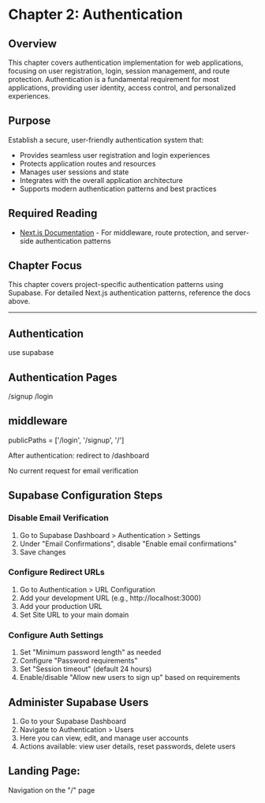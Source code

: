 # Chapter 2: Authentication

## Overview

This chapter covers authentication implementation for web applications, focusing on user registration, login, session management, and route protection. Authentication is a fundamental requirement for most applications, providing user identity, access control, and personalized experiences.

## Purpose

Establish a secure, user-friendly authentication system that:
- Provides seamless user registration and login experiences
- Protects application routes and resources
- Manages user sessions and state
- Integrates with the overall application architecture
- Supports modern authentication patterns and best practices

## Required Reading

- [Next.js Documentation](../docs/nextjs/) - For middleware, route protection, and server-side authentication patterns

## Chapter Focus

This chapter covers project-specific authentication patterns using Supabase. For detailed Next.js authentication patterns, reference the docs above.

---

## Authentication
use supabase

## Authentication Pages
/signup
/login

## middleware
publicPaths = ['/login', '/signup', '/']

After authentication: redirect to /dashboard

No current request for email verification

## Supabase Configuration Steps

### Disable Email Verification
1. Go to Supabase Dashboard > Authentication > Settings
2. Under "Email Confirmations", disable "Enable email confirmations"
3. Save changes

### Configure Redirect URLs
1. Go to Authentication > URL Configuration
2. Add your development URL (e.g., http://localhost:3000)
3. Add your production URL
4. Set Site URL to your main domain

### Configure Auth Settings
1. Set "Minimum password length" as needed
2. Configure "Password requirements" 
3. Set "Session timeout" (default 24 hours)
4. Enable/disable "Allow new users to sign up" based on requirements

## Administer Supabase Users
1. Go to your Supabase Dashboard
2. Navigate to Authentication > Users
3. Here you can view, edit, and manage user accounts
4. Actions available: view user details, reset passwords, delete users

## Landing Page:
Navigation on the "/" page